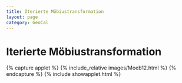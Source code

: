 ```yaml
---
title: Iterierte Möbiustransformation
layout: page
category: GeoCal
---
```


# Iterierte Möbiustransformation

{% capture applet %} {% include_relative images/Moeb12.html %} {% endcapture %}
{% include showapplet.html %}
